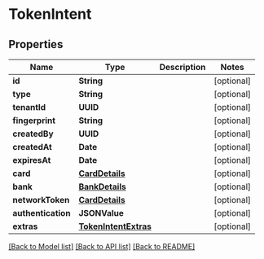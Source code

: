 # TokenIntent

## Properties
Name | Type | Description | Notes
------------ | ------------- | ------------- | -------------
**id** | **String** |  | [optional] 
**type** | **String** |  | [optional] 
**tenantId** | **UUID** |  | [optional] 
**fingerprint** | **String** |  | [optional] 
**createdBy** | **UUID** |  | [optional] 
**createdAt** | **Date** |  | [optional] 
**expiresAt** | **Date** |  | [optional] 
**card** | [**CardDetails**](CardDetails.md) |  | [optional] 
**bank** | [**BankDetails**](BankDetails.md) |  | [optional] 
**networkToken** | [**CardDetails**](CardDetails.md) |  | [optional] 
**authentication** | **JSONValue** |  | [optional] 
**extras** | [**TokenIntentExtras**](TokenIntentExtras.md) |  | [optional] 

[[Back to Model list]](../README.md#documentation-for-models) [[Back to API list]](../README.md#documentation-for-api-endpoints) [[Back to README]](../README.md)


